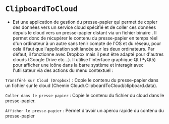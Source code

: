 # `ClipboardToCloud`
* Est une application de gestion du presse-papier qui permet de copier des données vers un service cloud spécifié et de coller ces données depuis le cloud vers un presse-papier distant via un fichier binaire . Il permet donc de récupérer le contenu du presse-papier en temps réel d'un ordinateur à un autre sans tenir compte de l'OS et du réseau, pour cela il faut que l'application soit lancée sur les deux ordinateurs.
Par défaut, il fonctionne avec Dropbox mais il peut être adapté pour d'autres clouds (Google Drive etc...).
Il utilise l'interface graphique Qt (PyQt5) pour afficher une icône dans la barre système et interagir avec l'utilisateur via des actions du menu contextuel :

`Transféré sur Cloud (Dropbox)` : Copie le contenu du presse-papier dans un fichier sur le cloud (Chemin Cloud/.ClipboardToCloud/clipboard.data).

`Coller dans le presse-papier` : Copie le contenu du fichier du cloud dans le presse-papier.

`Afficher le presse-papier` : Permet d'avoir un apercu rapide du contenu du presse-papier

